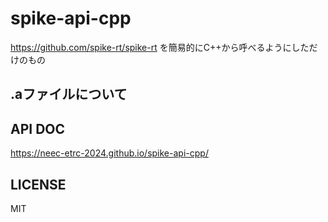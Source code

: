 # spike-api-cpp

https://github.com/spike-rt/spike-rt を簡易的にC++から呼べるようにしただけのもの

## .aファイルについて

## API DOC

https://neec-etrc-2024.github.io/spike-api-cpp/

## LICENSE

MIT